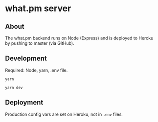 # what.pm server
## About
The what.pm backend runs on Node (Express) and is deployed to Heroku by pushing to master (via GitHub).

## Development
Required: Node, yarn, .env file.

`yarn`

`yarn dev`

## Deployment
Production config vars are set on Heroku, not in `.env` files. 
